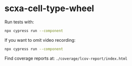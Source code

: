 # scxa-cell-type-wheel

Run tests with:
```bash
npx cypress run --component
```

If you want to omit video recording:
```bash
npx cypress run --component
```

Find coverage reports at:
`./coverage/lcov-report/index.html`
